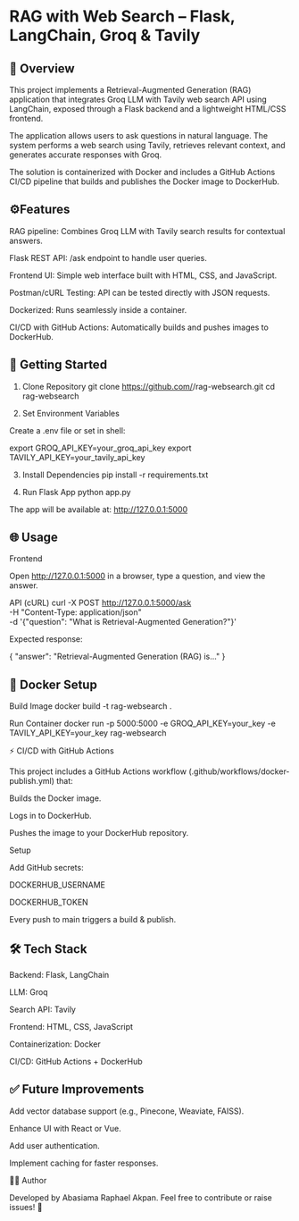 # RAG with Web Search – Flask, LangChain, Groq & Tavily

## 📌 Overview

This project implements a Retrieval-Augmented Generation (RAG) application that integrates Groq LLM with Tavily web search API using LangChain, exposed through a Flask backend and a lightweight HTML/CSS frontend.

The application allows users to ask questions in natural language. The system performs a web search using Tavily, retrieves relevant context, and generates accurate responses with Groq.

The solution is containerized with Docker and includes a GitHub Actions CI/CD pipeline that builds and publishes the Docker image to DockerHub.

## ⚙️Features

RAG pipeline: Combines Groq LLM with Tavily search results for contextual answers.

Flask REST API: /ask endpoint to handle user queries.

Frontend UI: Simple web interface built with HTML, CSS, and JavaScript.

Postman/cURL Testing: API can be tested directly with JSON requests.

Dockerized: Runs seamlessly inside a container.

CI/CD with GitHub Actions: Automatically builds and pushes images to DockerHub.

## 🚀 Getting Started
1. Clone Repository
git clone https://github.com/<your-username>/rag-websearch.git
cd rag-websearch

2. Set Environment Variables

Create a .env file or set in shell:

export GROQ_API_KEY=your_groq_api_key
export TAVILY_API_KEY=your_tavily_api_key

3. Install Dependencies
pip install -r requirements.txt

4. Run Flask App
python app.py


The app will be available at: http://127.0.0.1:5000

## 🌐 Usage
Frontend

Open http://127.0.0.1:5000 in a browser, type a question, and view the answer.

API (cURL)
curl -X POST http://127.0.0.1:5000/ask \
     -H "Content-Type: application/json" \
     -d '{"question": "What is Retrieval-Augmented Generation?"}'


Expected response:

{
  "answer": "Retrieval-Augmented Generation (RAG) is..."
}

## 🐳 Docker Setup
Build Image
docker build -t rag-websearch .

Run Container
docker run -p 5000:5000 -e GROQ_API_KEY=your_key -e TAVILY_API_KEY=your_key rag-websearch

⚡ CI/CD with GitHub Actions

This project includes a GitHub Actions workflow (.github/workflows/docker-publish.yml) that:

Builds the Docker image.

Logs in to DockerHub.

Pushes the image to your DockerHub repository.

Setup

Add GitHub secrets:

DOCKERHUB_USERNAME

DOCKERHUB_TOKEN

Every push to main triggers a build & publish.

## 🛠️ Tech Stack

Backend: Flask, LangChain

LLM: Groq

Search API: Tavily

Frontend: HTML, CSS, JavaScript

Containerization: Docker

CI/CD: GitHub Actions + DockerHub

## ✅ Future Improvements

Add vector database support (e.g., Pinecone, Weaviate, FAISS).

Enhance UI with React or Vue.

Add user authentication.

Implement caching for faster responses.

👨‍💻 Author

Developed by Abasiama Raphael Akpan.
Feel free to contribute or raise issues! 🚀
